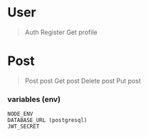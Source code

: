 # User
> Auth
> Register
> Get profile

# Post
> Post post
> Get post
> Delete post
> Put post

### variables (env)

```
NODE_ENV
DATABASE_URL (postgresql)
JWT_SECRET

```

